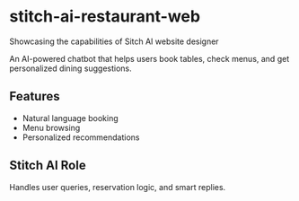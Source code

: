 # stitch-ai-restaurant-web
Showcasing the capabilities of Sitch AI website designer

An AI-powered chatbot that helps users book tables, check menus, and get personalized dining suggestions.

## Features
- Natural language booking
- Menu browsing
- Personalized recommendations


## Stitch AI Role
Handles user queries, reservation logic, and smart replies.

